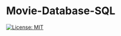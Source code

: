 # Movie-Database-SQL

[![License: MIT](https://img.shields.io/badge/License-MIT-yellow.svg)](https://opensource.org/licenses/MIT)

